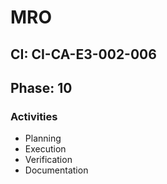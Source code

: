 # MRO

## CI: CI-CA-E3-002-006
## Phase: 10

### Activities
- Planning
- Execution
- Verification
- Documentation
